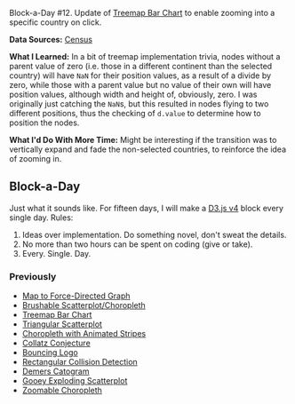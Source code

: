 Block-a-Day #12. Update of [Treemap Bar Chart](https://bl.ocks.org/cmgiven/018fd027d443b177e18fffb9afcdb5bd) to enable zooming into a specific country on click.

**Data Sources:** [Census](https://www.census.gov/foreign-trade/balance/index.html)

**What I Learned:** In a bit of treemap implementation trivia, nodes without a parent value of zero (i.e. those in a different continent than the selected country) will have `NaN` for their position values, as a result of a divide by zero, while those with a parent value but no value of their own will have position values, although width and height of, obviously, zero. I was originally just catching the `NaN`s, but this resulted in nodes flying to two different positions, thus the checking of `d.value` to determine how to position the nodes.

**What I'd Do With More Time:** Might be interesting if the transition was to vertically expand and fade the non-selected countries, to reinforce the idea of zooming in.

## Block-a-Day

Just what it sounds like. For fifteen days, I will make a [D3.js v4](https://d3js.org) block every single day. Rules:

1. Ideas over implementation. Do something novel, don't sweat the details.
2. No more than two hours can be spent on coding (give or take).
3. Every. Single. Day.

### Previously

* [Map to Force-Directed Graph](https://bl.ocks.org/cmgiven/4cfa1a95f9b952622280a90138842b79)
* [Brushable Scatterplot/Choropleth](https://bl.ocks.org/cmgiven/abca90f6ba5f0a14c54d1eb952f8949c)
* [Treemap Bar Chart](https://bl.ocks.org/cmgiven/018fd027d443b177e18fffb9afcdb5bd)
* [Triangular Scatterplot](https://bl.ocks.org/cmgiven/a0f58034cea5331a814b30b74aacb8af)
* [Choropleth with Animated Stripes](http://bl.ocks.org/cmgiven/09140e2ac8119340048f62d1b241977e)
* [Collatz Conjecture](https://bl.ocks.org/cmgiven/231f779f9655025f38b5b4b828f3b7b0)
* [Bouncing Logo](https://bl.ocks.org/cmgiven/a325f14550a65dc8ff6898ef0f9feeb4)
* [Rectangular Collision Detection](https://bl.ocks.org/cmgiven/547658968d365bcc324f3e62e175709b)
* [Demers Catogram](https://bl.ocks.org/cmgiven/9d6bc46cf586738458c13dd2b5dadd84)
* [Gooey Exploding Scatterplot](https://bl.ocks.org/cmgiven/e5dfe0888968ee8c507f5469a4d62b6f)
* [Zoomable Choropleth](https://bl.ocks.org/cmgiven/d39ec773c4f063a463137748097ff52f)
